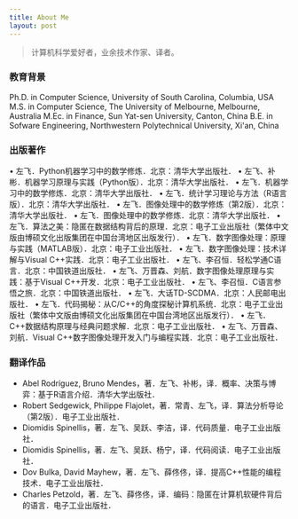 ```yaml
---
title: About Me
layout: post
---
```


> 计算机科学爱好者，业余技术作家、译者。

### 教育背景

Ph.D. in Computer Science, University of South Carolina, Columbia, USA
M.S. in Computer Science, The University of Melbourne, Melbourne, Australia
M.Ec. in Finance, Sun Yat-sen University, Canton, China
B.E. in Sofware Engineering, Northwestern Polytechnical University, Xi'an, China

### 出版著作

•	左飞．Python机器学习中的数学修炼．北京：清华大学出版社．
•	左飞、补彬．机器学习原理与实践（Python版）．北京：清华大学出版社．
•	左飞．机器学习中的数学修炼．北京：清华大学出版社．
•	左飞．统计学习理论与方法（R语言版）．北京：清华大学出版社．
•	左飞．图像处理中的数学修炼（第2版）．北京：清华大学出版社．
•	左飞．图像处理中的数学修炼．北京：清华大学出版社．
•	左飞．算法之美：隐匿在数据结构背后的原理．北京：电子工业出版社（繁体中文版由博硕文化出版集团在中国台湾地区出版发行）．
•	左飞．数字图像处理：原理与实践（MATLAB版）．北京：电子工业出版社．
•	左飞．数字图像处理：技术详解与Visual C++实践．北京：电子工业出版社．
•	左飞、李召恒．轻松学通C语言．北京：中国铁道出版社．
•	左飞、万晋森、刘航．数字图像处理原理与实践：基于Visual C++开发．北京：电子工业出版社．
•	左飞、李召恒．C语言参悟之旅．北京：中国铁道出版社．
•	左飞．大话TD-SCDMA．北京：人民邮电出版社．
•	左飞．代码揭秘：从C/C++的角度探秘计算机系统．北京：电子工业出版社（繁体中文版由博硕文化出版集团在中国台湾地区出版发行）．
•	左飞．C++数据结构原理与经典问题求解．北京：电子工业出版社．
•	左飞、万晋森、刘航．Visual C++数字图像处理开发入门与编程实践．北京：电子工业出版社．

### 翻译作品

- Abel Rodríguez, Bruno Mendes，著．左飞、补彬，译．概率、决策与博弈：基于R语言介绍．清华大学出版社．
-	Robert Sedgewick, Philippe Flajolet，著．常青、左飞，译．算法分析导论（第2版）．电子工业出版社．
-	Diomidis Spinellis，著．左飞、吴跃、李洁，译．代码质量．电子工业出版社．
-	Diomidis Spinellis，著．左飞、吴跃、杨宁，译．代码阅读．电子工业出版社．
-	Dov Bulka, David Mayhew，著．左飞、薛佟佟，译．提高C++性能的编程技术．电子工业出版社．
-	Charles Petzold，著．左飞、薛佟佟，译．编码：隐匿在计算机软硬件背后的语言．电子工业出版社．
